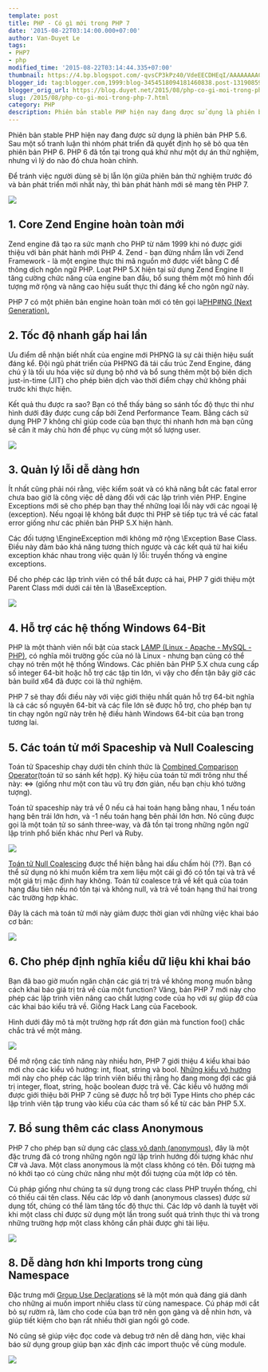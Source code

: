```yaml
---
template: post
title: PHP - Có gì mới trong PHP 7
date: '2015-08-22T03:14:00.000+07:00'
author: Van-Duyet Le
tags:
- PHP7
- php
modified_time: '2015-08-22T03:14:44.335+07:00'
thumbnail: https://4.bp.blogspot.com/-qvsCP3kPz40/VdeEECDHEqI/AAAAAAAACwQ/JD4OFlHjdbo/s1600/php7.jpeg
blogger_id: tag:blogger.com,1999:blog-3454518094181460838.post-1319085974422952711
blogger_orig_url: https://blog.duyet.net/2015/08/php-co-gi-moi-trong-php-7.html
slug: /2015/08/php-co-gi-moi-trong-php-7.html
category: PHP
description: Phiên bản stable PHP hiện nay đang được sử dụng là phiên bản PHP 5.6. Sau một số tranh luận thì nhóm phát triển đã quyết định họ sẽ bỏ qua tên phiên bản PHP 6. PHP 6 đã tồn tại trong quá khứ như một dự án thử nghiệm, nhưng vì lý do nào đó chưa hoàn chỉnh.
---
```


Phiên bản stable PHP hiện nay đang được sử dụng là phiên bản PHP 5.6. Sau một số tranh luận thì nhóm phát triển đã quyết định họ sẽ bỏ qua tên phiên bản PHP 6. PHP 6 đã tồn tại trong quá khứ như một dự án thử nghiệm, nhưng vì lý do nào đó chưa hoàn chỉnh.

Để tránh việc người dùng sẽ bị lẫn lộn giữa phiên bản thử nghiệm trước đó và bản phát triển mới nhất này, thì bản phát hành mới sẽ mang tên PHP 7.

![](https://4.bp.blogspot.com/-qvsCP3kPz40/VdeEECDHEqI/AAAAAAAACwQ/JD4OFlHjdbo/s1600/php7.jpeg)

## 1. Core Zend Engine hoàn toàn mới ##
Zend engine đã tạo ra sức mạnh cho PHP từ năm 1999 khi nó được giới thiệu với bản phát hành mới PHP 4. Zend - bạn đừng nhầm lẫn với Zend Framework - là một engine thực thi mã nguồn mở được viết bằng C để thông dịch ngôn ngữ PHP. Loạt PHP 5.X hiện tại sử dụng Zend Engine II tăng cường chức năng của engine ban đầu, bổ sung thêm một mô hình đối tượng mở rộng và nâng cao hiệu suất thực thi đáng kể cho ngôn ngữ này.

PHP 7 có một phiên bản engine hoàn toàn mới có tên gọi là[PHP#NG (Next Generation).](https://wiki.php.net/phpng)

## 2. Tốc độ nhanh gấp hai lần ##
Ưu điểm dễ nhận biết nhất của engine mới PHPNG là sự cải thiện hiệu suất đáng kể. Đội ngũ phát triển của PHPNG đã tái cấu trúc Zend Engine, đáng chú ý là tối ưu hóa việc sử dụng bộ nhớ và bổ sung thêm một bộ biên dịch just-in-time (JIT) cho phép biên dịch vào thời điểm chạy chứ không phải trước khi thực hiện.

Kết quả thu được ra sao? Bạn có thể thấy bảng so sánh tốc độ thực thi như hình dưới đây được cung cấp bởi Zend Performance Team. Bằng cách sử dụng PHP 7 không chỉ giúp code của bạn thực thi nhanh hơn mà bạn cũng sẽ cần ít máy chủ hơn để phục vụ cùng một số lượng user.

[![](https://1.bp.blogspot.com/-bvsVfhq0zCY/VdeEobNR46I/AAAAAAAACwY/8WKnpvl5kbg/s400/frameworks-php7-performance.jpg)](https://1.bp.blogspot.com/-bvsVfhq0zCY/VdeEobNR46I/AAAAAAAACwY/8WKnpvl5kbg/s1600/frameworks-php7-performance.jpg)

## 3. Quản lý lỗi dễ dàng hơn 

Ít nhất cũng phải nói rằng, việc kiểm soát và có khả năng bắt các fatal error chưa bao giờ là công việc dễ dàng đối với các lập trình viên PHP. Engine Exceptions mới sẽ cho phép bạn thay thế những loại lỗi này với các ngoại lệ (exception). Nếu ngoại lệ không bắt được thì PHP sẽ tiếp tục trả về các fatal error giống như các phiên bản PHP 5.X hiện hành.

Các đối tượng \EngineException mới không mở rộng \Exception Base Class. Điều này đảm bảo khả năng tương thích ngược và các kết quả từ hai kiểu exception khác nhau trong việc quản lý lỗi: truyền thống và engine exceptions.

Để cho phép các lập trình viên có thể bắt được cả hai, PHP 7 giới thiệu một Parent Class mới dưới cái tên là \BaseException.

[![](https://4.bp.blogspot.com/-SBPiijvhSbU/VdeE3wQItNI/AAAAAAAACwg/itPw1d2pg38/s1600/engine-exceptions.jpg)](https://4.bp.blogspot.com/-SBPiijvhSbU/VdeE3wQItNI/AAAAAAAACwg/itPw1d2pg38/s1600/engine-exceptions.jpg)

## 4. Hỗ trợ các hệ thống Windows 64-Bit ##
PHP là một thành viên nổi bật của stack [LAMP (Linux - Apache - MySQL - PHP)](http://www.webopedia.com/TERM/L/LAMP.html), có nghĩa môi trường gốc của nó là Linux - nhưng bạn cũng có thể chạy nó trên một hệ thống Windows. Các phiên bản PHP 5.X chưa cung cấp số integer 64-bit hoặc hỗ trợ các tập tin lớn, vì vậy cho đến tận bây giờ các bản build x64 đã được coi là thử nghiệm.

PHP 7 sẽ thay đổi điều này với việc giới thiệu nhất quán hỗ trợ 64-bit nghĩa là cả các số nguyên 64-bit và các file lớn sẽ được hỗ trợ, cho phép bạn tự tin chạy ngôn ngữ này trên hệ điều hành Windows 64-bit của bạn trong tương lai.

## 5. Các toán tử mới Spaceship và Null Coalescing ##
Toán tử Spaceship chạy dưới tên chính thức là [Combined Comparison Operator](https://wiki.php.net/rfc/combined-comparison-operator)(toán tử so sánh kết hợp). Ký hiệu của toán tử mới trông như thế này: <=> (giống như một con tàu vũ trụ đơn giản, nếu bạn chịu khó tưởng tượng).

Toán tử spaceship này trả về 0 nếu cả hai toán hạng bằng nhau, 1 nếu toán hạng bên trái lớn hơn, và -1 nếu toán hạng bên phải lớn hơn. Nó cũng được gọi là một toán tử so sánh three-way, và đã tồn tại trong những ngôn ngữ lập trình phổ biến khác như Perl và Ruby.

[![](https://1.bp.blogspot.com/-8cdCb0-zoQ8/VdeFPFtMasI/AAAAAAAACwo/G8PWAxpL5Z4/s1600/spaceship-operator.jpg)](https://1.bp.blogspot.com/-8cdCb0-zoQ8/VdeFPFtMasI/AAAAAAAACwo/G8PWAxpL5Z4/s1600/spaceship-operator.jpg)

[Toán tử Null Coalescing](https://wiki.php.net/rfc/isset_ternary) được thể hiện bằng hai dấu chấm hỏi (??). Bạn có thể sử dụng nó khi muốn kiểm tra xem liệu một cái gì đó có tồn tại và trả về một giá trị mặc định hay không. Toán tử coalesce trả về kết quả của toán hạng đầu tiên nếu nó tồn tại và không null, và trả về toán hạng thứ hai trong các trường hợp khác.

Đây là cách mà toán tử mới này giảm được thời gian với những việc khai báo cơ bản:

[![](https://1.bp.blogspot.com/-O_p79UCnKkA/VdeFa5KBk3I/AAAAAAAACww/0iEDGZTx408/s1600/null-coalesce-operator.jpg)](https://1.bp.blogspot.com/-O_p79UCnKkA/VdeFa5KBk3I/AAAAAAAACww/0iEDGZTx408/s1600/null-coalesce-operator.jpg)

## 6. Cho phép định nghĩa kiểu dữ liệu khi khai báo ##
Bạn đã bao giờ muốn ngăn chặn các giá trị trả về không mong muốn bằng cách khai báo giá trị trả về của một function? Vâng, bản PHP 7 mới này cho phép các lập trình viên nâng cao chất lượng code của họ với sự giúp đỡ của các khai báo kiểu trả về. Giống Hack Lang của Facebook.

Hình dưới đây mô tả một trường hợp rất đơn giản mà function foo() chắc chắc trả về một mảng.

[![](https://1.bp.blogspot.com/-2zHjiawNYrA/VdeFywqBqEI/AAAAAAAACw4/ttrGtND4lEo/s1600/return-type-declarations.jpg)](https://1.bp.blogspot.com/-2zHjiawNYrA/VdeFywqBqEI/AAAAAAAACw4/ttrGtND4lEo/s1600/return-type-declarations.jpg)

Để mở rộng các tính năng này nhiều hơn, PHP 7 giới thiệu 4 kiểu khai báo mới cho các kiểu vô hướng: int, float, string và bool. [Những kiểu vô hướng](https://wiki.php.net/rfc/scalar_type_hints_v5) mới này cho phép các lập trình viên biểu thị rằng họ đang mong đợi các giá trị integer, float, string, hoặc boolean được trả về. Các kiểu vô hướng mới được giới thiệu bởi PHP 7 cũng sẽ được hỗ trợ bởi Type Hints cho phép các lập trình viên tập trung vào kiểu của các tham số kể từ các bản PHP 5.X. 

## 7. Bổ sung thêm các class Anonymous  ##
PHP 7 cho phép bạn sử dụng các [class vô danh (anonymous)](https://wiki.php.net/rfc/anonymous_classes), đây là một đặc trưng đã có trong những ngôn ngữ lập trình hướng đối tượng khác như C# và Java. Một class anonymous là một class không có tên. Đối tượng mà nó khởi tạo có cùng chức năng như một đối tượng của một lớp có tên.

Cú pháp giống như chúng ta sử dụng trong các class PHP truyền thống, chỉ có thiếu cái tên class. Nếu các lớp vô danh (anonymous classes) được sử dụng tốt, chúng có thể làm tăng tốc độ thực thi. Các lớp vô danh là tuyệt vời khi một class chỉ được sử dụng một lần trong suốt quá trình thực thi và trong những trường hợp một class không cần phải được ghi tài liệu.

[![](https://4.bp.blogspot.com/-w1THC0286Xk/VdeGMKnQKMI/AAAAAAAACxA/IicIXCkqa0Q/s1600/anonymous-classes.jpg)](https://4.bp.blogspot.com/-w1THC0286Xk/VdeGMKnQKMI/AAAAAAAACxA/IicIXCkqa0Q/s1600/anonymous-classes.jpg)

## 8. Dễ dàng hơn khi Imports trong cùng Namespace ##
Đặc trưng mới [Group Use Declarations](https://wiki.php.net/rfc/group_use_declarations) sẽ là một món quà đáng giá dành cho những ai muốn import nhiều class từ cùng namespace. Cú pháp mới cắt bỏ sự rườm rà, làm cho code của bạn trở nên gọn gàng và dễ nhìn hơn, và giúp tiết kiệm cho bạn rất nhiều thời gian ngồi gõ code.

Nó cũng sẽ giúp việc đọc code và debug trở nên dễ dàng hơn, việc khai báo sử dụng group giúp bạn xác định các import thuộc về cùng module.

[![](https://3.bp.blogspot.com/-MsDvGvGIWnU/VdeGdi-gG1I/AAAAAAAACxI/WbiQQB2x8oQ/s1600/group-use-declarations.jpg)](https://3.bp.blogspot.com/-MsDvGvGIWnU/VdeGdi-gG1I/AAAAAAAACxI/WbiQQB2x8oQ/s1600/group-use-declarations.jpg)
